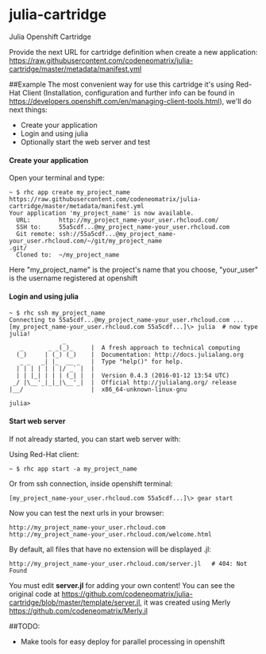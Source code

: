 # julia-cartridge


Julia Openshift Cartridge



Provide the next URL for cartridge definition when create a new application:
https://raw.githubusercontent.com/codeneomatrix/julia-cartridge/master/metadata/manifest.yml

##Example
The most convenient way for use this cartridge it's using Red-Hat Client (Installation, configuration and further info can be found in https://developers.openshift.com/en/managing-client-tools.html), we'll do next things:
* Create your application
* Login and using julia
* Optionally start the web server and test

#### Create your application
Open your terminal and type:
<pre><code>~ $ rhc app create my_project_name https://raw.githubusercontent.com/codeneomatrix/julia-cartridge/master/metadata/manifest.yml
Your application 'my_project_name' is now available.
  URL:        http://my_project_name-your_user.rhcloud.com/
  SSH to:     55a5cdf...@my_project_name-your_user.rhcloud.com
  Git remote: ssh://55a5cdf...@my_project_name-your_user.rhcloud.com/~/git/my_project_name
.git/
  Cloned to:  ~/my_project_name
</code></pre>
Here "my_project_name" is the project's name that you choose, "your_user" is the username registered at openshift


#### Login and using julia
<pre><code>~ $ rhc ssh my_project_name
Connecting to 55a5cdf...@my_project_name-your_user.rhcloud.com ...
[my_project_name-your_user.rhcloud.com 55a5cdf...]\> julia  # now type julia!
               _
   _       _ _(_)_     |  A fresh approach to technical computing
  (_)     | (_) (_)    |  Documentation: http://docs.julialang.org
   _ _   _| |_  __ _   |  Type "help()" for help.
  | | | | | | |/ _` |  |
  | | |_| | | | (_| |  |  Version 0.4.3 (2016-01-12 13:54 UTC)
 _/ |\__'_|_|_|\__'_|  |  Official http://julialang.org/ release
|__/                   |  x86_64-unknown-linux-gnu

julia></code></pre>

#### Start web server
If not already started, you can start web server with:

Using Red-Hat client:
<pre><code>~ $ rhc app start -a my_project_name</code></pre>

Or from ssh connection, inside openshift terminal:
<pre><code>[my_project_name-your_user.rhcloud.com 55a5cdf...]\> gear start</code></pre>

Now you can test the next urls in your browser:
<pre><code>http://my_project_name-your_user.rhcloud.com
http://my_project_name-your_user.rhcloud.com/welcome.html
</code></pre>

By default, all files that have no extension will be displayed .jl:
<pre><code>http://my_project_name-your_user.rhcloud.com/server.jl   # 404: Not Found</code></pre>



You must edit <strong>server.jl</strong> for adding your own content! You can see the original code at https://github.com/codeneomatrix/julia-cartridge/blob/master/template/server.jl, it was created using Merly
https://github.com/codeneomatrix/Merly.jl


##TODO:
* Make tools for easy deploy for parallel processing in openshift
